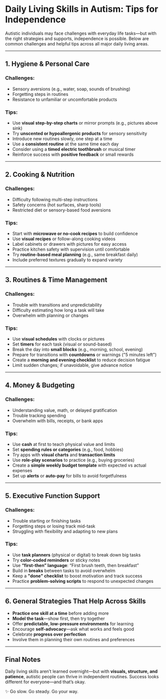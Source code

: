 # Daily Living Skills in Autism: Tips for Independence

Autistic individuals may face challenges with everyday life tasks—but with the right strategies and supports, independence is possible. Below are common challenges and helpful tips across all major daily living areas.

---

## 1. Hygiene & Personal Care

### Challenges:
- Sensory aversions (e.g., water, soap, sounds of brushing)
- Forgetting steps in routines
- Resistance to unfamiliar or uncomfortable products

### Tips:
- Use **visual step-by-step charts** or mirror prompts (e.g., pictures above sink)
- Try **unscented or hypoallergenic products** for sensory sensitivity
- Introduce new routines slowly, one step at a time
- Use a **consistent routine** at the same time each day
- Consider using a **timed electric toothbrush** or musical timer
- Reinforce success with **positive feedback** or small rewards

---

## 2. Cooking & Nutrition

### Challenges:
- Difficulty following multi-step instructions
- Safety concerns (hot surfaces, sharp tools)
- Restricted diet or sensory-based food aversions

### Tips:
- Start with **microwave or no-cook recipes** to build confidence
- Use **visual recipes** or follow-along cooking videos
- Label cabinets or drawers with pictures for easy access
- Practice kitchen safety with supervision until comfortable
- Try **routine-based meal planning** (e.g., same breakfast daily)
- Include preferred textures gradually to expand variety

---

## 3. Routines & Time Management

### Challenges:
- Trouble with transitions and unpredictability
- Difficulty estimating how long a task will take
- Overwhelm with planning or changes

### Tips:
- Use **visual schedules** with clocks or pictures
- Set **timers** for each task (visual or sound-based)
- Break the day into **small blocks** (e.g., morning, school, evening)
- Prepare for transitions with **countdowns** or warnings ("5 minutes left")
- Create a **morning and evening checklist** to reduce decision fatigue
- Limit sudden changes; if unavoidable, give advance notice

---

## 4. Money & Budgeting

### Challenges:
- Understanding value, math, or delayed gratification
- Trouble tracking spending
- Overwhelm with bills, receipts, or bank apps

### Tips:
- Use **cash** at first to teach physical value and limits
- Set **spending rules or categories** (e.g., food, hobbies)
- Try apps with **visual charts** and **transaction limits**
- Use **role-play scenarios** to practice (e.g., buying groceries)
- Create a **simple weekly budget template** with expected vs actual expenses
- Set up **alerts** or **auto-pay** for bills to avoid forgetfulness

---

## 5. Executive Function Support

### Challenges:
- Trouble starting or finishing tasks
- Forgetting steps or losing track mid-task
- Struggling with flexibility and adapting to new plans

### Tips:
- Use **task planners** (physical or digital) to break down big tasks  
- Try **color-coded reminders** or sticky notes  
- Use **“first-then” language**: “First brush teeth, then breakfast”  
- Build in **breaks** between tasks to avoid overwhelm  
- Keep a **"done" checklist** to boost motivation and track success  
- Practice **problem-solving scripts** to respond to unexpected changes

---

## 6. General Strategies That Help Across Skills

- **Practice one skill at a time** before adding more  
- **Model the task**—show first, then try together  
- Offer **predictable, low-pressure environments** for learning  
- Encourage **self-advocacy**—ask what works and feels good  
- Celebrate **progress over perfection**  
- Involve them in planning their own routines and preferences

---

## Final Notes

Daily living skills aren’t learned overnight—but with **visuals, structure, and patience**, autistic people can thrive in independent routines. Success looks different for everyone—and that’s okay.

✨ Go slow. Go steady. Go your way.
